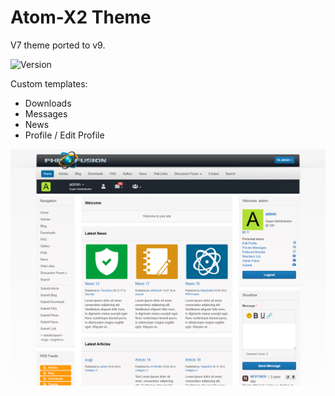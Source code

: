 # Atom-X2 Theme
V7 theme ported to v9.

![Version](https://img.shields.io/badge/Version-1.5-blue.svg)

Custom templates:
 - Downloads
 - Messages
 - News
 - Profile / Edit Profile

![Preview](screenshot.jpg)
